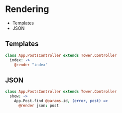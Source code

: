 # Rendering

- Templates
- JSON

## Templates

``` coffeescript
class App.PostsController extends Tower.Controller
  index: ->
    @render "index"
```

## JSON

``` coffeescript
class App.PostsController extends Tower.Controller
  show: ->
    App.Post.find @params.id, (error, post) =>
      @render json: post
```
